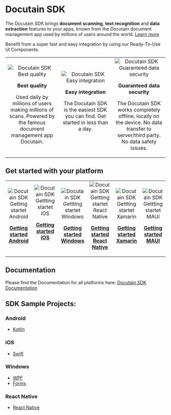 # Docutain SDK

The Docutain SDK brings <b>document scanning</b>, <b>text recognition</b> and <b>data extraction</b> features to your apps, known from the Docutain document management app used by millions of users around the world. [Learn more](https://sdk.docutain.com "Docutain SDK Homepage")

Benefit from a super fast and easy integration by using our Ready-To-Use UI Components.

<table width="100%"  style="border:0px solid white; width:100%;">
    <tr style="border: 0px;">
        <td align="center" width="33%" style="border:0px; width:33.33%">
            <img src="https://docs.docutain.com/img/bestscanner.svg" alt="Docutain SDK Best quality"/>
            <p>
            <b>Best quality</b>
            </p>
            <p>
            Used daily by millions of users making millions of scans. Powered by the famous document management app Docutain.
            </p>
        </td>
        <td align="center" width="33%" style="border:0px; width:33.33%">
            <img src="https://docs.docutain.com/img/datasafety.svg" alt="Docutain SDK Easy integration"/>
            <p>
            <b>Easy integration</b>
            </p>
            <p>
                The Docutain SDK is the easiest SDK you can find. Get started in less than a day.</br></br>
            </p>
        </td>
        <td align="center" width="33%" style="border:0px; width:33.33%">
            <img src="https://docs.docutain.com/img/bestscanner.svg" alt="Docutain SDK Guaranteed data security"/>
            <p>
            <b>Guaranteed data security</b>
            </p>
            <p>
            The Docutain SDK works completely offline, locally on the device. No data transfer to server/third party. No data safety issues.
            </p>
        </td>
    </tr>
</table>

## Get started with your platform

<table width="100%"  style="border:0px solid white; width:100%;">
    <tr style="border: 0px;">
        <td align="center" width="16%" style="border:0px; width:16%">
            <img src="https://sdk.docutain.com/Content/images/android.svg" alt="Docutain SDK Getting startet Android"/>
            <p>
            <b><a href="https://docs.docutain.com/docs/Android/intro" title="Docutain SDK documentation">Getting started Android</a></b>
            </p>
        </td>
        <td align="center" width="16%" style="border:0px; width:16%">
            <img src="https://sdk.docutain.com/Content/images/apple.svg" alt="Docutain SDK Gettting startet iOS"/>
            <p>
            <b><a href="https://docs.docutain.com/docs/iOS/intro" title="Docutain SDK documentation">Getting started iOS</br></br></a></b>
            </p>
        </td>
        <td align="center" width="16%" style="border:0px; width:16%">
            <img src="https://sdk.docutain.com/Content/images/windows.png" alt="Docutain SDK Gettting startet Windows"/>
            <p>
            <b><a href="https://docs.docutain.com/docs/Windows/intro" title="Docutain SDK documentation">Getting started Windows</a></b>
            </p>
        </td>
        <td align="center" width="16%" style="border:0px; width:16%">
            <img src="https://sdk.docutain.com/Content/images/react-native.svg" alt="Docutain SDK Gettting startet React Native"/>
            <p>
            <b><a href="https://docs.docutain.com/docs/react-native/intro" title="Docutain SDK documentation">Getting started React Native</a></b>
            </p>
        </td>
        <td align="center" width="16%" style="border:0px; width:16%">
            <img src="https://sdk.docutain.com/Content/images/xamarin-32-black.svg" alt="Docutain SDK Gettting startet Xamarin"/>
            <p>
            <b><a href="https://docs.docutain.com/docs/Xamarin/intro" title="Docutain SDK documentation">Getting started Xamarin</a></b>
            </p>
        </td>    
        <td align="center" width="16%" style="border:0px; width:16%">
            <img src="https://sdk.docutain.com/Content/images/maui-32-black.svg" alt="Docutain SDK Gettting startet MAUI"/>
            <p>
            <b><a href="https://docs.docutain.com/docs/MAUI/intro" title="Docutain SDK documentation">Getting started MAUI</a></b>
            </p>
        </td> 
    </tr>
</table>

## Documentation
Please find the Documentation for all platforms here: [Docutain SDK Documentation](https://docs.docutain.com "Docutain SDK Documentation")

## SDK Sample Projects:

### Android
- [Kotlin](https://github.com/Docutain/Docutain-SDK-Example-Android-Kotlin)

### iOS
- [Swift](https://github.com/Docutain/Docutain-SDK-Example-iOS-Swift)

### Windows
- [WPF](https://github.com/Docutain/Docutain-SDK-Example-Windows-WPF-.NET-Framework)
- [Forms](https://github.com/Docutain/Docutain-SDK-Example-Windows-Forms-.NET-Framework)

### React Native
- [React Native](https://github.com/Docutain/docutain-sdk-example-react-native)

